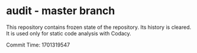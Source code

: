 # audit - master branch

This repository contains frozen state of the repository.
Its history is cleared. It is used only for static code
analysis with Codacy.

Commit Time: 1701319547